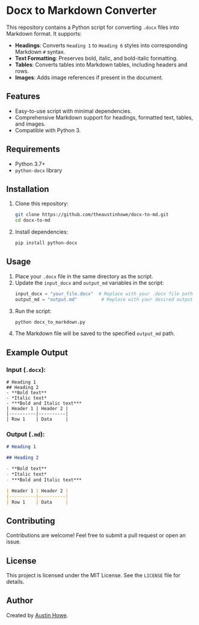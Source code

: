 # Docx to Markdown Converter

This repository contains a Python script for converting `.docx` files into Markdown format. It supports:

- **Headings**: Converts `Heading 1` to `Heading 6` styles into corresponding Markdown `#` syntax.
- **Text Formatting**: Preserves bold, italic, and bold-italic formatting.
- **Tables**: Converts tables into Markdown tables, including headers and rows.
- **Images**: Adds image references if present in the document.

## Features
- Easy-to-use script with minimal dependencies.
- Comprehensive Markdown support for headings, formatted text, tables, and images.
- Compatible with Python 3.

## Requirements
- Python 3.7+
- `python-docx` library

## Installation
1. Clone this repository:
   ```bash
   git clone https://github.com/theaustinhowe/docx-to-md.git
   cd docx-to-md
   ```

2. Install dependencies:
   ```bash
   pip install python-docx
   ```

## Usage
1. Place your `.docx` file in the same directory as the script.
2. Update the `input_docx` and `output_md` variables in the script:
   ```python
   input_docx = "your_file.docx"  # Replace with your .docx file path
   output_md = "output.md"         # Replace with your desired output file path
   ```
3. Run the script:
   ```bash
   python docx_to_markdown.py
   ```
4. The Markdown file will be saved to the specified `output_md` path.

## Example Output
### Input (`.docx`):
```
# Heading 1
## Heading 2
- **Bold text**
- *Italic text*
- ***Bold and Italic text***
| Header 1 | Header 2 |
|----------|----------|
| Row 1    | Data     |
```

### Output (`.md`):
```markdown
# Heading 1

## Heading 2

- **Bold text**
- *Italic text*
- ***Bold and Italic text***

| Header 1 | Header 2 |
|----------|----------|
| Row 1    | Data     |
```

## Contributing
Contributions are welcome! Feel free to submit a pull request or open an issue.

## License
This project is licensed under the MIT License. See the `LICENSE` file for details.

## Author
Created by [Austin Howe](https://github.com/theaustinhowe).
